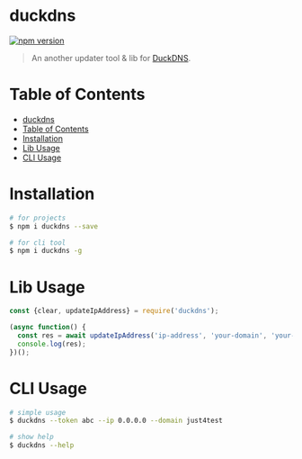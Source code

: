 # duckdns

[![npm version](https://badge.fury.io/js/duckdns.svg)](https://badge.fury.io/js/duckdns)

> An another updater tool & lib for [DuckDNS](https://www.duckdns.org/).

# Table of Contents

- [duckdns](#duckdns)
- [Table of Contents](#table-of-contents)
- [Installation](#installation)
- [Lib Usage](#lib-usage)
- [CLI Usage](#cli-usage)

# Installation

```bash
# for projects
$ npm i duckdns --save

# for cli tool
$ npm i duckdns -g
```

# Lib Usage

```js
const {clear, updateIpAddress} = require('duckdns');

(async function() {
  const res = await updateIpAddress('ip-address', 'your-domain', 'your-token');
  console.log(res);
})();
```

# CLI Usage

```bash
# simple usage
$ duckdns --token abc --ip 0.0.0.0 --domain just4test

# show help
$ duckdns --help
```
